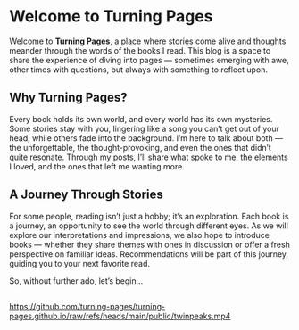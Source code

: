 # Welcome to Turning Pages

Welcome to **Turning Pages**, a place where stories come alive and thoughts meander through the words of the books I read. This blog is a space to share the experience of diving into pages — sometimes emerging with awe, other times with questions, but always with something to reflect upon.

## Why Turning Pages?

Every book holds its own world, and every world has its own mysteries. Some stories stay with you, lingering like a song you can’t get out of your head, while others fade into the background. I’m here to talk about both — the unforgettable, the thought-provoking, and even the ones that didn’t quite resonate. Through my posts, I’ll share what spoke to me, the elements I loved, and the ones that left me wanting more.

## A Journey Through Stories

For some people, reading isn’t just a hobby; it’s an exploration. Each book is a journey, an opportunity to see the world through different eyes. As we will explore our interpretations and impressions, we also hope to introduce books — whether they share themes with ones in discussion or offer a fresh perspective on familiar ideas. Recommendations will be part of this journey, guiding you to your next favorite read.


So, without further ado, let’s begin...

##
https://github.com/turning-pages/turning-pages.github.io/raw/refs/heads/main/public/twinpeaks.mp4
